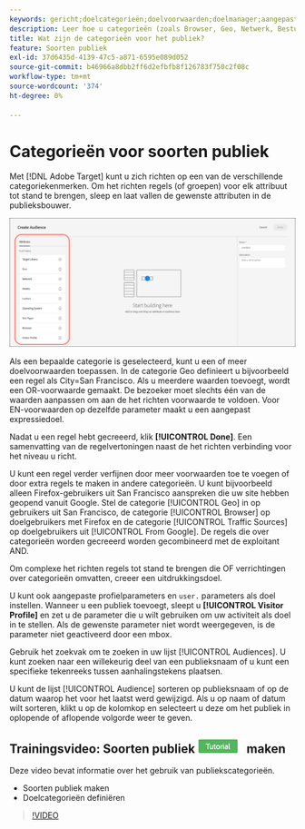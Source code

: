 ```yaml
---
keywords: gericht;doelcategorieën;doelvoorwaarden;doelmanager;aangepaste profielparameters;bezoekersprofiel;profiel;aangepaste gebruikersparameters;doelregels
description: Leer hoe u categorieën (zoals Browser, Geo, Netwerk, Besturingssysteem, Bezoekersprofiel) kunt gebruiken om inhoud als doel in te stellen.
title: Wat zijn de categorieën voor het publiek?
feature: Soorten publiek
exl-id: 37d6435d-4139-47c5-a871-6595e089d052
source-git-commit: b46966a8dbb2ff6d2efbfb8f126783f750c2f08c
workflow-type: tm+mt
source-wordcount: '374'
ht-degree: 0%

---
```


# Categorieën voor soorten publiek

Met [!DNL Adobe Target] kunt u zich richten op een van de verschillende categoriekenmerken. Om het richten regels (of groepen) voor elk attribuut tot stand te brengen, sleep en laat vallen de gewenste attributen in de publieksbouwer.

![Attributen voor publiek](/help/c-target/c-audiences/assets/attributes.png)

Als een bepaalde categorie is geselecteerd, kunt u een of meer doelvoorwaarden toepassen. In de categorie Geo definieert u bijvoorbeeld een regel als City=San Francisco. Als u meerdere waarden toevoegt, wordt een OR-voorwaarde gemaakt. De bezoeker moet slechts één van de waarden aanpassen om aan de het richten voorwaarde te voldoen. Voor EN-voorwaarden op dezelfde parameter maakt u een aangepast expressiedoel.

Nadat u een regel hebt gecreeerd, klik **[!UICONTROL Done]**. Een samenvatting van de regelvertoningen naast de het richten verbinding voor het niveau u richt.

U kunt een regel verder verfijnen door meer voorwaarden toe te voegen of door extra regels te maken in andere categorieën. U kunt bijvoorbeeld alleen Firefox-gebruikers uit San Francisco aanspreken die uw site hebben geopend vanuit Google. Stel de categorie [!UICONTROL Geo] in op gebruikers uit San Francisco, de categorie [!UICONTROL Browser] op doelgebruikers met Firefox en de categorie [!UICONTROL Traffic Sources] op doelgebruikers uit [!UICONTROL From Google]. De regels die over categorieën worden gecreeerd worden gecombineerd met de exploitant AND.

Om complexe het richten regels tot stand te brengen die OF verrichtingen over categorieën omvatten, creeer een uitdrukkingsdoel.

U kunt ook aangepaste profielparameters en `user.` parameters als doel instellen. Wanneer u een publiek toevoegt, sleept u **[!UICONTROL Visitor Profile]** en zet u de parameter die u wilt gebruiken om uw activiteit als doel in te stellen. Als de gewenste parameter niet wordt weergegeven, is de parameter niet geactiveerd door een mbox.

Gebruik het zoekvak om te zoeken in uw lijst [!UICONTROL Audiences]. U kunt zoeken naar een willekeurig deel van een publieksnaam of u kunt een specifieke tekenreeks tussen aanhalingstekens plaatsen.

U kunt de lijst [!UICONTROL Audience] sorteren op publieksnaam of op de datum waarop het voor het laatst werd gewijzigd. Als u op naam of datum wilt sorteren, klikt u op de kolomkop en selecteert u deze om het publiek in oplopende of aflopende volgorde weer te geven.

## Trainingsvideo: Soorten publiek ![Zelfstudie-badge](/help/assets/tutorial.png) maken

Deze video bevat informatie over het gebruik van publiekscategorieën.

* Soorten publiek maken
* Doelcategorieën definiëren

>[!VIDEO](https://video.tv.adobe.com/v/17392)

